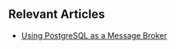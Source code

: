 ## Relevant Articles
- [Using PostgreSQL as a Message Broker](https://www.baeldung.com/spring-postgresql-message-broker)
